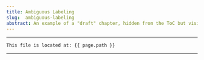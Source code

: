 ```yaml
---
title: Ambiguous Labeling
slug:  ambiguous-labeling
abstract: An example of a "draft" chapter, hidden from the ToC but visible in the outline.
---
```



---
```
This file is located at: {{ page.path }}
```
---



